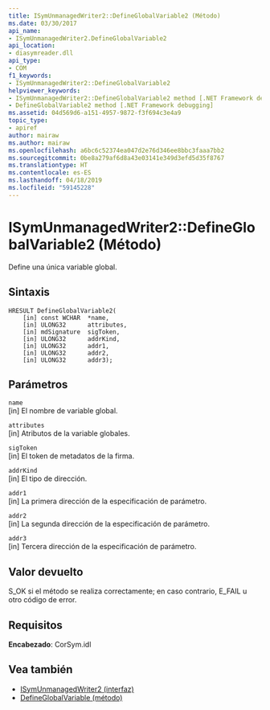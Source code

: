 ```yaml
---
title: ISymUnmanagedWriter2::DefineGlobalVariable2 (Método)
ms.date: 03/30/2017
api_name:
- ISymUnmanagedWriter2.DefineGlobalVariable2
api_location:
- diasymreader.dll
api_type:
- COM
f1_keywords:
- ISymUnmanagedWriter2::DefineGlobalVariable2
helpviewer_keywords:
- ISymUnmanagedWriter2::DefineGlobalVariable2 method [.NET Framework debugging]
- DefineGlobalVariable2 method [.NET Framework debugging]
ms.assetid: 04d569d6-a151-4957-9872-f3f694c3e4a9
topic_type:
- apiref
author: mairaw
ms.author: mairaw
ms.openlocfilehash: a6bc6c52374ea047d2e76d346ee8bbc3faaa7bb2
ms.sourcegitcommit: 0be8a279af6d8a43e03141e349d3efd5d35f8767
ms.translationtype: HT
ms.contentlocale: es-ES
ms.lasthandoff: 04/18/2019
ms.locfileid: "59145228"
---
```

# <a name="isymunmanagedwriter2defineglobalvariable2-method"></a>ISymUnmanagedWriter2::DefineGlobalVariable2 (Método)
Define una única variable global.  
  
## <a name="syntax"></a>Sintaxis  
  
```  
HRESULT DefineGlobalVariable2(  
    [in] const WCHAR  *name,  
    [in] ULONG32      attributes,  
    [in] mdSignature  sigToken,  
    [in] ULONG32      addrKind,  
    [in] ULONG32      addr1,  
    [in] ULONG32      addr2,  
    [in] ULONG32      addr3);  
```  
  
## <a name="parameters"></a>Parámetros  
 `name`  
 [in] El nombre de variable global.  
  
 `attributes`  
 [in] Atributos de la variable globales.  
  
 `sigToken`  
 [in] El token de metadatos de la firma.  
  
 `addrKind`  
 [in] El tipo de dirección.  
  
 `addr1`  
 [in] La primera dirección de la especificación de parámetro.  
  
 `addr2`  
 [in] La segunda dirección de la especificación de parámetro.  
  
 `addr3`  
 [in] Tercera dirección de la especificación de parámetro.  
  
## <a name="return-value"></a>Valor devuelto  
 S_OK si el método se realiza correctamente; en caso contrario, E_FAIL u otro código de error.  
  
## <a name="requirements"></a>Requisitos  
 **Encabezado**: CorSym.idl  
  
## <a name="see-also"></a>Vea también

- [ISymUnmanagedWriter2 (interfaz)](../../../../docs/framework/unmanaged-api/diagnostics/isymunmanagedwriter2-interface.md)
- [DefineGlobalVariable (método)](../../../../docs/framework/unmanaged-api/diagnostics/isymunmanagedwriter-defineglobalvariable-method.md)
